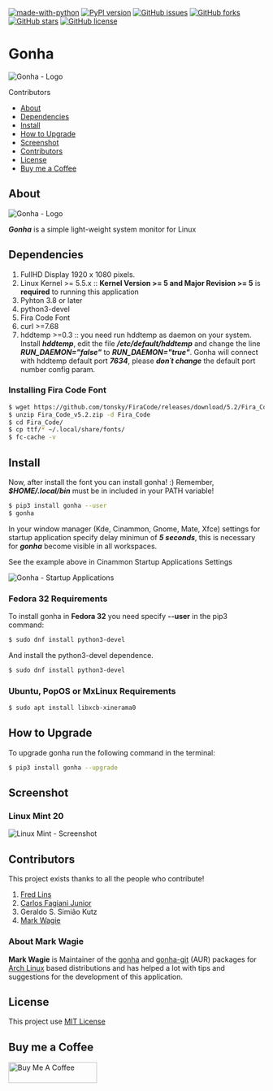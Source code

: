 [![made-with-python](https://img.shields.io/badge/Made%20with-Python-1f425f.svg)](https://www.python.org/)
[![PyPI version](https://badge.fury.io/py/gonha.svg)](https://badge.fury.io/py/gonha)
[![GitHub issues](https://img.shields.io/github/issues/fredcox/gonha)](https://github.com/fredcox/gonha/issues)
[![GitHub forks](https://img.shields.io/github/forks/fredcox/gonha)](https://github.com/fredcox/gonha/network)
[![GitHub stars](https://img.shields.io/github/stars/fredcox/gonha)](https://github.com/fredcox/gonha/stargazers)
[![GitHub license](https://img.shields.io/github/license/fredcox/gonha)](https://github.com/fredcox/gonha/blob/master/LICENSE)


# Gonha

![Gonha - Logo](https://raw.githubusercontent.com/fredcox/gonha/master/gonha/images/logo.png)

Contributors

* [About](#about)
* [Dependencies](#dependencies)
* [Install](#install)
* [How to Upgrade](#howtoupgrade)
* [Screenshot](#screenshot)
* [Contributors](#contributors)
* [License](#license)
* [Buy me a Coffee](#buy-me-a-coffee)

## About

![Gonha - Logo](https://raw.githubusercontent.com/fredcox/gonha/master/gonha/images/shot.png)

***Gonha*** is a simple light-weight system monitor for Linux

## Dependencies

1. FullHD Display 1920 x 1080 pixels.
2. Linux Kernel >= 5.5.x :: **Kernel Version >= 5 and Major Revision >= 5** is **required** to running this application 
3. Pyhton 3.8 or later
4. python3-devel 
5. Fira Code Font
6. curl >=7.68 
7. hddtemp >=0.3 :: you need run hddtemp as daemon on your system. Install ***hddtemp***, edit the file ***/etc/default/hddtemp*** and 
change the line ***RUN_DAEMON="false"*** to ***RUN_DAEMON="true"***. Gonha will connect with hddtemp default port ***7634***, please ***don´t change*** 
the default port number config param. 

 ### Installing Fira Code Font

```bash
$ wget https://github.com/tonsky/FiraCode/releases/download/5.2/Fira_Code_v5.2.zip
$ unzip Fira_Code_v5.2.zip -d Fira_Code
$ cd Fira_Code/
$ cp ttf/* ~/.local/share/fonts/
$ fc-cache -v
```

## Install

Now, after install the font you can install gonha! :)
Remember, ***$HOME/.local/bin*** must be in included in your PATH variable!

```bash
$ pip3 install gonha --user
$ gonha
```

In your window manager (Kde, Cinammon, Gnome, Mate, Xfce) settings for startup application specify delay minimun
of ***5 seconds***, this is necessary for ***gonha*** become visible in all workspaces.

See the example above in Cinammon Startup Applications Settings

![Gonha - Startup Applications](https://raw.githubusercontent.com/fredcox/gonha/master/gonha/images/startupdelay.png)



### Fedora 32 Requirements

To install gonha in **Fedora 32** you need specify **--user** in the pip3 command:

```bash
$ sudo dnf install python3-devel
```
And install the python3-devel dependence.  

```bash
$ sudo dnf install python3-devel
```

### Ubuntu, PopOS or MxLinux Requirements

```bash
$ sudo apt install libxcb-xinerama0
```

## How to Upgrade

To upgrade gonha run the following command in the terminal:

```bash
$ pip3 install gonha --upgrade
```


## Screenshot

### Linux Mint 20 

![Linux Mint - Screenshot](https://raw.githubusercontent.com/fredcox/gonha/master/gonha/images/gonhascreenshot.png)

## Contributors

This project exists thanks to all the people who contribute!

1. [Fred Lins](https://github.com/fredcox)
2. [Carlos Fagiani Junior](https://github.com/fagianijunior)
3. Geraldo S. Simião Kutz
4. [Mark Wagie](https://github.com/yochananmarqos)

### About Mark Wagie

**Mark Wagie** is Maintainer of the [gonha](https://aur.archlinux.org/packages/gonha) and 
[gonha-git](https://aur.archlinux.org/packages/gonha-git) (AUR) packages for [Arch Linux](https://www.archlinux.org/) 
based distributions and has helped a lot with tips and suggestions for the development 
of this application.

## License 

This project use [MIT License](https://github.com/fredcox/gonha/blob/master/LICENSE)

## Buy me a Coffee

<a href="https://www.buymeacoffee.com/fredcox" target="_blank">
        <img src="https://cdn.buymeacoffee.com/buttons/default-orange.png" alt="Buy Me A Coffee" height="41" width="174">
</a>